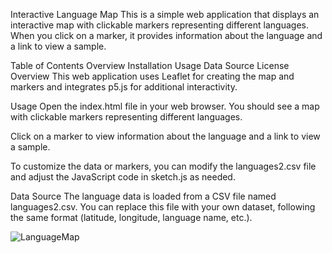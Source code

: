 Interactive Language Map
This is a simple web application that displays an interactive map with clickable markers representing different languages. When you click on a marker, it provides information about the language and a link to view a sample.

Table of Contents
Overview
Installation
Usage
Data Source
License
Overview
This web application uses Leaflet for creating the map and markers and integrates p5.js for additional interactivity.



Usage
Open the index.html file in your web browser. You should see a map with clickable markers representing different languages.

Click on a marker to view information about the language and a link to view a sample.

To customize the data or markers, you can modify the languages2.csv file and adjust the JavaScript code in sketch.js as needed.

Data Source
The language data is loaded from a CSV file named languages2.csv. You can replace this file with your own dataset, following the same format (latitude, longitude, language name, etc.).


![LanguageMap](https://github.com/William2716057/LanguageMap/assets/77903649/d9af0982-dfd6-45c5-b031-7ed487dadc17)
